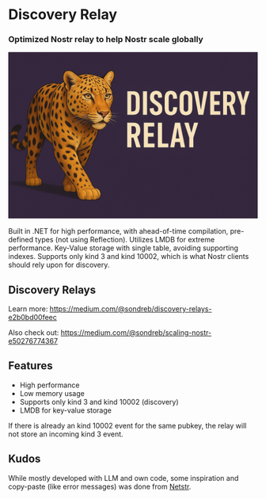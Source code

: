 # Discovery Relay

### Optimized Nostr relay to help Nostr scale globally

![Discovery Relay](discovery-relay.jpg)

Built in .NET for high performance, with ahead-of-time compilation, pre-defined types (not using Reflection). Utilizes LMDB for extreme performance. Key-Value storage with single table, avoiding supporting indexes. Supports only kind 3 and kind 10002, which is what Nostr clients should rely upon for discovery.

## Discovery Relays

Learn more: https://medium.com/@sondreb/discovery-relays-e2b0bd00feec

Also check out: https://medium.com/@sondreb/scaling-nostr-e50276774367

## Features

- High performance
- Low memory usage
- Supports only kind 3 and kind 10002 (discovery)
- LMDB for key-value storage

If there is already an kind 10002 event for the same pubkey, the relay will not store an incoming kind 3 event.

## Kudos

While mostly developed with LLM and own code, some inspiration and copy-paste (like error messages) was done from [Netstr](https://github.com/bezysoftware/netstr).
